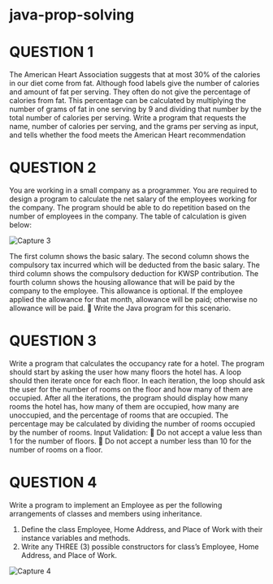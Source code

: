 # java-prop-solving

# QUESTION 1
The American Heart Association suggests that at most 30% of the calories in our diet come
from fat. Although food labels give the number of calories and amount of fat per serving.
They often do not give the percentage of calories from fat. This percentage can be calculated
by multiplying the number of grams of fat in one serving by 9 and dividing that number by
the total number of calories per serving. Write a program that requests the name, number of
calories per serving, and the grams per serving as input, and tells whether the food meets the
American Heart recommendation


# QUESTION 2
You are working in a small company as a programmer. You are required to design a program
to calculate the net salary of the employees working for the company. The program should be
able to do repetition based on the number of employees in the company. The table of
calculation is given below: 


![Capture 3](https://user-images.githubusercontent.com/40442102/99149484-4736fc80-26c9-11eb-9f24-c797e87b54cd.PNG)
 

  The first column shows the basic salary. The second column shows the compulsory tax
incurred which will be deducted from the basic salary. The third column shows the
compulsory deduction for KWSP contribution. The fourth column shows the housing
allowance that will be paid by the company to the employee. This allowance is optional. If the
employee applied the allowance for that month, allowance will be paid; otherwise no
allowance will be paid.
 Write the Java program for this scenario. 

# QUESTION 3
Write a program that calculates the occupancy rate for a hotel. The program should start by
asking the user how many floors the hotel has. A loop should then iterate once for each floor.
In each iteration, the loop should ask the user for the number of rooms on the floor and how
many of them are occupied. After all the iterations, the program should display how many
rooms the hotel has, how many of them are occupied, how many are unoccupied, and the
percentage of rooms that are occupied. The percentage may be calculated by dividing the
number of rooms occupied by the number of rooms.
Input Validation:
  Do not accept a value less than 1 for the number of floors. 
  Do not accept a number less than 10 for the number of rooms on a floor. 



# QUESTION 4
Write a program to implement an Employee as per the following arrangements of classes
and members using inheritance.
1. Define the class Employee, Home Address, and Place of Work with their
instance variables and methods.
2. Write any THREE (3) possible constructors for class’s Employee, Home
Address, and Place of Work. 


![Capture 4](https://user-images.githubusercontent.com/40442102/99149550-b6145580-26c9-11eb-8244-18449104da0e.PNG)



